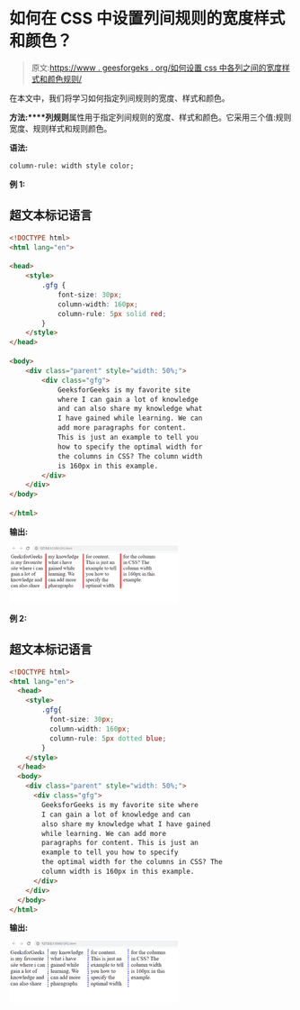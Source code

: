 # 如何在 CSS 中设置列间规则的宽度样式和颜色？

> 原文:[https://www . geesforgeks . org/如何设置 css 中各列之间的宽度样式和颜色规则/](https://www.geeksforgeeks.org/how-to-set-width-style-and-color-of-rule-between-columns-in-css/)

在本文中，我们将学习如何指定列间规则的宽度、样式和颜色。

**方法:****列规则**属性用于指定列间规则的宽度、样式和颜色。它采用三个值:规则宽度、规则样式和规则颜色。

**语法:**

```html
column-rule: width style color;
```

**例 1:**

## 超文本标记语言

```html
<!DOCTYPE html>
<html lang="en">

<head>
    <style>
        .gfg {
            font-size: 30px;
            column-width: 160px;
            column-rule: 5px solid red;
        }
    </style>
</head>

<body>
    <div class="parent" style="width: 50%;">
        <div class="gfg">
            GeeksforGeeks is my favorite site 
            where I can gain a lot of knowledge 
            and can also share my knowledge what 
            I have gained while learning. We can 
            add more paragraphs for content. 
            This is just an example to tell you 
            how to specify the optimal width for
            the columns in CSS? The column width 
            is 160px in this example.
        </div>
    </div>
</body>

</html>
```

**输出:**

![](img/c55acb582cf6220de5c1a666d92512ee.png)

**例 2:**

## 超文本标记语言

```html
<!DOCTYPE html>
<html lang="en">
  <head>
    <style>
        .gfg{
          font-size: 30px;
          column-width: 160px;
          column-rule: 5px dotted blue;
        }
    </style>
  </head>
  <body>
    <div class="parent" style="width: 50%;">
      <div class="gfg">
        GeeksforGeeks is my favorite site where 
        I can gain a lot of knowledge and can
        also share my knowledge what I have gained 
        while learning. We can add more 
        paragraphs for content. This is just an 
        example to tell you how to specify 
        the optimal width for the columns in CSS? The 
        column width is 160px in this example. 
      </div>
    </div>
  </body>
</html>
```

**输出:**

![](img/d46d43c1176c60287f669db60d34a8cb.png)